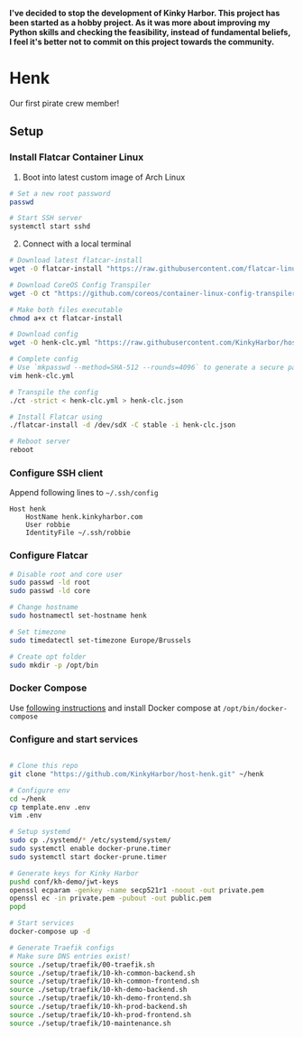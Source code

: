 **I've decided to stop the development of Kinky Harbor.
  This project has been started as a hobby project.
  As it was more about improving my Python skills and checking the feasibility,
  instead of fundamental beliefs, I feel it's better not to commit on this project towards the community.**

# Henk

Our first pirate crew member!

## Setup

### Install Flatcar Container Linux

1. Boot into latest custom image of Arch Linux

```bash
# Set a new root password
passwd

# Start SSH server
systemctl start sshd
```

2. Connect with a local terminal

```bash
# Download latest flatcar-install
wget -O flatcar-install "https://raw.githubusercontent.com/flatcar-linux/init/flatcar-master/bin/flatcar-install"

# Download CoreOS Config Transpiler
wget -O ct "https://github.com/coreos/container-linux-config-transpiler/releases/download/v0.9.0/ct-v0.9.0-x86_64-unknown-linux-gnu"

# Make both files executable
chmod a+x ct flatcar-install

# Download config
wget -O henk-clc.yml "https://raw.githubusercontent.com/KinkyHarbor/host-henk/master/henk-clc.yml"

# Complete config
# Use `mkpasswd --method=SHA-512 --rounds=4096` to generate a secure password hash
vim henk-clc.yml

# Transpile the config
./ct -strict < henk-clc.yml > henk-clc.json

# Install Flatcar using
./flatcar-install -d /dev/sdX -C stable -i henk-clc.json

# Reboot server
reboot

```

### Configure SSH client

Append following lines to `~/.ssh/config`

```
Host henk
    HostName henk.kinkyharbor.com
    User robbie
    IdentityFile ~/.ssh/robbie
```

### Configure Flatcar

```bash
# Disable root and core user
sudo passwd -ld root
sudo passwd -ld core

# Change hostname
sudo hostnamectl set-hostname henk

# Set timezone
sudo timedatectl set-timezone Europe/Brussels

# Create opt folder
sudo mkdir -p /opt/bin
```

### Docker Compose

Use [following instructions](https://docs.docker.com/compose/install/#install-compose) and install Docker compose at `/opt/bin/docker-compose`

### Configure and start services

```bash

# Clone this repo
git clone "https://github.com/KinkyHarbor/host-henk.git" ~/henk

# Configure env
cd ~/henk
cp template.env .env
vim .env

# Setup systemd
sudo cp ./systemd/* /etc/systemd/system/
sudo systemctl enable docker-prune.timer
sudo systemctl start docker-prune.timer

# Generate keys for Kinky Harbor
pushd conf/kh-demo/jwt-keys
openssl ecparam -genkey -name secp521r1 -noout -out private.pem
openssl ec -in private.pem -pubout -out public.pem
popd

# Start services
docker-compose up -d

# Generate Traefik configs
# Make sure DNS entries exist!
source ./setup/traefik/00-traefik.sh
source ./setup/traefik/10-kh-common-backend.sh
source ./setup/traefik/10-kh-common-frontend.sh
source ./setup/traefik/10-kh-demo-backend.sh
source ./setup/traefik/10-kh-demo-frontend.sh
source ./setup/traefik/10-kh-prod-backend.sh
source ./setup/traefik/10-kh-prod-frontend.sh
source ./setup/traefik/10-maintenance.sh
```
